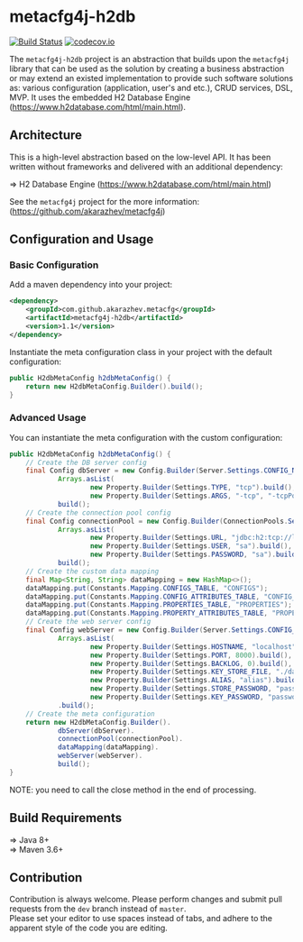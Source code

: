 # metacfg4j-h2db

[![Build Status](https://travis-ci.com/akarazhev/metacfg4j.svg?branch=master)](https://travis-ci.com/akarazhev/metacfg4j)
[![codecov.io](http://codecov.io/github/akarazhev/metacfg4j/coverage.svg?branch=master)](http://codecov.io/github/akarazhev/metacfg4j?branch=master)

The `metacfg4j-h2db` project is an abstraction that builds upon the `metacfg4j` library that can be used as the solution by creating a business abstraction or 
may extend an existed implementation to provide such software solutions as: various configuration (application, user's and etc.), CRUD services, DSL, MVP.
It uses the embedded H2 Database Engine (https://www.h2database.com/html/main.html).

## Architecture

This is a high-level abstraction based on the low-level API. It has been written without frameworks and delivered with an additional dependency:

 &#8658; H2 Database Engine (https://www.h2database.com/html/main.html)<br/>

See the `metacfg4j` project for the more information: (https://github.com/akarazhev/metacfg4j)
  
## Configuration and Usage

### Basic Configuration

Add a maven dependency into your project:
```xml
<dependency>
    <groupId>com.github.akarazhev.metacfg</groupId>
    <artifactId>metacfg4j-h2db</artifactId>
    <version>1.1</version>
</dependency>
```
Instantiate the meta configuration class in your project with the default configuration:
```java
public H2dbMetaConfig h2dbMetaConfig() {
    return new H2dbMetaConfig.Builder().build();
}
```

### Advanced Usage

You can instantiate the meta configuration with the custom configuration:
```java
public H2dbMetaConfig h2dbMetaConfig() {
    // Create the DB server config
    final Config dbServer = new Config.Builder(Server.Settings.CONFIG_NAME,
            Arrays.asList(
                    new Property.Builder(Settings.TYPE, "tcp").build(),
                    new Property.Builder(Settings.ARGS, "-tcp", "-tcpPort", "8043", "-ifNotExists").build())).
            build();
    // Create the connection pool config
    final Config connectionPool = new Config.Builder(ConnectionPools.Settings.CONFIG_NAME,
            Arrays.asList(
                    new Property.Builder(Settings.URL, "jdbc:h2:tcp://localhost:8043/./data/metacfg4j").build(),
                    new Property.Builder(Settings.USER, "sa").build(),
                    new Property.Builder(Settings.PASSWORD, "sa").build())).
            build();
    // Create the custom data mapping
    final Map<String, String> dataMapping = new HashMap<>();
    dataMapping.put(Constants.Mapping.CONFIGS_TABLE, "CONFIGS");
    dataMapping.put(Constants.Mapping.CONFIG_ATTRIBUTES_TABLE, "CONFIG_ATTRIBUTES");
    dataMapping.put(Constants.Mapping.PROPERTIES_TABLE, "PROPERTIES");
    dataMapping.put(Constants.Mapping.PROPERTY_ATTRIBUTES_TABLE, "PROPERTY_ATTRIBUTES");
    // Create the web server config
    final Config webServer = new Config.Builder(Server.Settings.CONFIG_NAME,
            Arrays.asList(
                    new Property.Builder(Settings.HOSTNAME, "localhost").build(),
                    new Property.Builder(Settings.PORT, 8000).build(),
                    new Property.Builder(Settings.BACKLOG, 0).build(),
                    new Property.Builder(Settings.KEY_STORE_FILE, "./data/metacfg4j.keystore").build(),
                    new Property.Builder(Settings.ALIAS, "alias").build(),
                    new Property.Builder(Settings.STORE_PASSWORD, "password").build(),
                    new Property.Builder(Settings.KEY_PASSWORD, "password").build()))
            .build();
    // Create the meta configuration
    return new H2dbMetaConfig.Builder().
            dbServer(dbServer).
            connectionPool(connectionPool).
            dataMapping(dataMapping).
            webServer(webServer).
            build();
}
```
NOTE: you need to call the close method in the end of processing.

## Build Requirements

 &#8658; Java 8+ <br/>
 &#8658; Maven 3.6+ <br/>
 
 ## Contribution
 
Contribution is always welcome. Please perform changes and submit pull requests from the `dev` branch instead of `master`.  
Please set your editor to use spaces instead of tabs, and adhere to the apparent style of the code you are editing.